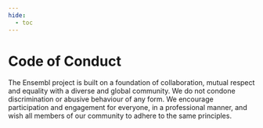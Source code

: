 ```yaml
---
hide:
  - toc
---
```


# Code of Conduct

The Ensembl project is built on a foundation of collaboration, mutual respect and equality with a diverse and global community. We do not condone discrimination or abusive behaviour of any form. We encourage participation and engagement for everyone, in a professional manner, and wish all members of our community to adhere to the same principles.
